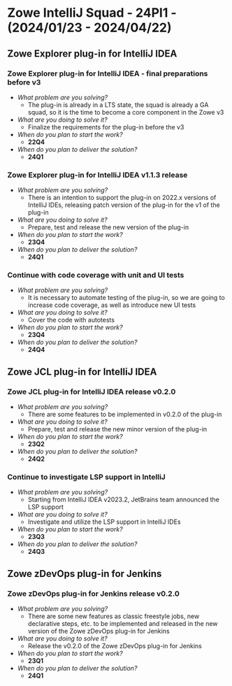# Zowe IntelliJ Squad - 24PI1 - (2024/01/23 - 2024/04/22)

## Zowe Explorer plug-in for IntelliJ IDEA

### Zowe Explorer plug-in for IntelliJ IDEA - final preparations before v3
- _What problem are you solving?_
    - The plug-in is already in a LTS state, the squad is already a GA squad, so it is the time to become a core component in the Zowe v3
- _What are you doing to solve it?_
    - Finalize the requirements for the plug-in before the v3
- _When do you plan to start the work?_
    - **22Q4**
- _When do you plan to deliver the solution?_
    - **24Q1**

### Zowe Explorer plug-in for IntelliJ IDEA v1.1.3 release
- _What problem are you solving?_
    - There is an intention to support the plug-in on 2022.x versions of IntelliJ IDEs, releasing patch version of the plug-in for the v1 of the plug-in
- _What are you doing to solve it?_
    - Prepare, test and release the new version of the plug-in
- _When do you plan to start the work?_
    - **23Q4**
- _When do you plan to deliver the solution?_
    - **24Q1**

### Continue with code coverage with unit and UI tests
- _What problem are you solving?_
    - It is necessary to automate testing of the plug-in, so we are going to increase code coverage, as well as introduce new UI tests
- _What are you doing to solve it?_
    - Cover the code with autotests
- _When do you plan to start the work?_
    - **23Q4**
- _When do you plan to deliver the solution?_
    - **24Q4**

## Zowe JCL plug-in for IntelliJ IDEA

### Zowe JCL plug-in for IntelliJ IDEA release v0.2.0
- _What problem are you solving?_
    - There are some features to be implemented in v0.2.0 of the plug-in
- _What are you doing to solve it?_
    - Prepare, test and release the new minor version of the plug-in
- _When do you plan to start the work?_
    - **23Q2**
- _When do you plan to deliver the solution?_
    - **24Q2**

### Continue to investigate LSP support in IntelliJ
- _What problem are you solving?_
    - Starting from IntelliJ IDEA v2023.2, JetBrains team announced the LSP support
- _What are you doing to solve it?_
    - Investigate and utilize the LSP support in IntelliJ IDEs
- _When do you plan to start the work?_
    - **23Q3**
- _When do you plan to deliver the solution?_
    - **24Q3**

## Zowe zDevOps plug-in for Jenkins

### Zowe zDevOps plug-in for Jenkins release v0.2.0
- _What problem are you solving?_
    - There are some new features as classic freestyle jobs, new declarative steps, etc. to be implemented and released in the new version of the Zowe zDevOps plug-in for Jenkins
- _What are you doing to solve it?_
    - Release the v0.2.0 of the Zowe zDevOps plug-in for Jenkins
- _When do you plan to start the work?_
    - **23Q1**
- _When do you plan to deliver the solution?_
    - **24Q1**

